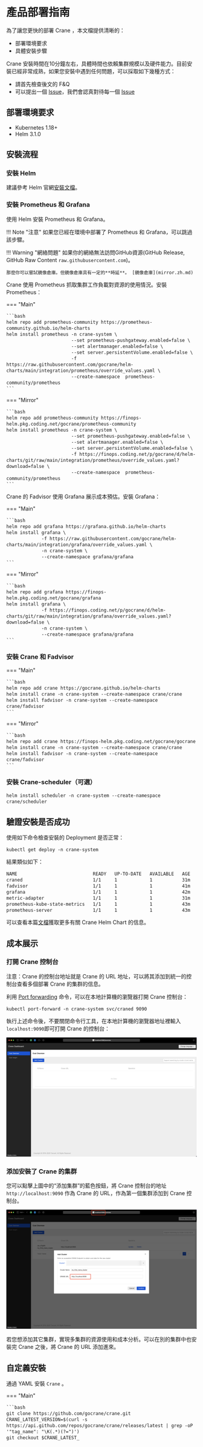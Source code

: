 # 產品部署指南

為了讓您更快的部署 Crane ，本文檔提供清晰的：

* 部署環境要求
* 具體安裝步驟

Crane 安裝時間在10分鐘左右，具體時間也依賴集群規模以及硬件能力。目前安裝已經非常成熟，如果您安裝中遇到任何問題，可以採取如下幾種方式：

* 請首先檢查後文的 F&Q
* 可以提出一個 [Issue](https://github.com/gocrane/crane/issues/new?assignees=&labels=kind%2Fbug&template=bug_report.md&title=)，我們會認真對待每一個 [Issue](https://github.com/gocrane/crane/issues)

## 部署環境要求

- Kubernetes 1.18+
- Helm 3.1.0

## 安裝流程

### 安裝 Helm

建議參考 Helm 官網[安裝文檔](https://helm.sh/docs/intro/install/)。

### 安裝 Prometheus 和 Grafana

使用 Helm 安裝 Prometheus 和 Grafana。

!!! Note "注意" 
    如果您已經在環境中部署了 Prometheus 和 Grafana，可以跳過該步驟。

!!! Warning "網絡問題"
    如果你的網絡無法訪問GitHub資源(GitHub Release, GitHub Raw Content `raw.githubusercontent.com`)。
    
    那麼你可以嘗試鏡像倉庫。但鏡像倉庫具有一定的**時延**。 [鏡像倉庫](mirror.zh.md)


Crane 使用 Prometheus 抓取集群工作負載對資源的使用情況。安裝 Prometheus：

=== "Main"

    ```bash
    helm repo add prometheus-community https://prometheus-community.github.io/helm-charts
    helm install prometheus -n crane-system \
                            --set prometheus-pushgateway.enabled=false \
                            --set alertmanager.enabled=false \
                            --set server.persistentVolume.enabled=false \
                            -f https://raw.githubusercontent.com/gocrane/helm-charts/main/integration/prometheus/override_values.yaml \
                            --create-namespace  prometheus-community/prometheus
    ```

=== "Mirror"

    ```bash
    helm repo add prometheus-community https://finops-helm.pkg.coding.net/gocrane/prometheus-community
    helm install prometheus -n crane-system \
                            --set prometheus-pushgateway.enabled=false \
                            --set alertmanager.enabled=false \
                            --set server.persistentVolume.enabled=false \
                            -f https://finops.coding.net/p/gocrane/d/helm-charts/git/raw/main/integration/prometheus/override_values.yaml?download=false \
                            --create-namespace  prometheus-community/prometheus
    ```


Crane 的 Fadvisor 使用 Grafana 展示成本預估。安裝 Grafana：

=== "Main"

    ```bash
    helm repo add grafana https://grafana.github.io/helm-charts
    helm install grafana \
                 -f https://raw.githubusercontent.com/gocrane/helm-charts/main/integration/grafana/override_values.yaml \
                 -n crane-system \
                 --create-namespace grafana/grafana
    ```

=== "Mirror"

    ```bash
    helm repo add grafana https://finops-helm.pkg.coding.net/gocrane/grafana
    helm install grafana \
                 -f https://finops.coding.net/p/gocrane/d/helm-charts/git/raw/main/integration/grafana/override_values.yaml?download=false \
                 -n crane-system \
                 --create-namespace grafana/grafana
    ```

### 安裝 Crane 和 Fadvisor

=== "Main"

    ```bash
    helm repo add crane https://gocrane.github.io/helm-charts
    helm install crane -n crane-system --create-namespace crane/crane
    helm install fadvisor -n crane-system --create-namespace crane/fadvisor
    ```

=== "Mirror"

    ```bash
    helm repo add crane https://finops-helm.pkg.coding.net/gocrane/gocrane
    helm install crane -n crane-system --create-namespace crane/crane
    helm install fadvisor -n crane-system --create-namespace crane/fadvisor
    ```

### 安裝 Crane-scheduler（可選）
```console
helm install scheduler -n crane-system --create-namespace crane/scheduler
```

## 驗證安裝是否成功

使用如下命令檢查安裝的 Deployment 是否正常：

```console
kubectl get deploy -n crane-system
```

結果類似如下：

```shell
NAME                            READY   UP-TO-DATE   AVAILABLE   AGE
craned                          1/1     1            1           31m
fadvisor                        1/1     1            1           41m
grafana                         1/1     1            1           42m
metric-adapter                  1/1     1            1           31m
prometheus-kube-state-metrics   1/1     1            1           43m
prometheus-server               1/1     1            1           43m
```

可以查看本篇[文檔](https://github.com/gocrane/helm-charts/blob/main/charts/crane/README.md)獲取更多有關 Crane Helm Chart 的信息。

## 成本展示

### 打開 Crane 控制台

注意：Crane 的控制台地址就是 Crane 的 URL 地址，可以將其添加到統一的控制台查看多個部署 Crane 的集群的信息。

利用 [Port forwarding](https://kubernetes.io/docs/tasks/access-application-cluster/port-forward-access-application-cluster/) 命令，可以在本地計算機的瀏覽器打開 Crane 控制台：

```
kubectl port-forward -n crane-system svc/craned 9090
```

執行上述命令後，不要關閉命令行工具，在本地計算機的瀏覽器地址裡輸入 `localhost:9090`即可打開 Crane 的控制台：

![](images/crane-dashboard.png)

### 添加安裝了 Crane 的集群

您可以點擊上圖中的“添加集群”的藍色按鈕，將 Crane 控制台的地址 `http://localhost:9090` 作為 Crane 的 URL，作為第一個集群添加到 Crane 控制台。

![](images/add_cluster.png)

若您想添加其它集群，實現多集群的資源使用和成本分析。可以在別的集群中也安裝完 Crane 之後，將 Crane 的 URL 添加進來。

## 自定義安裝

通過 YAML 安裝 `Crane` 。

=== "Main"

    ```bash
    git clone https://github.com/gocrane/crane.git
    CRANE_LATEST_VERSION=$(curl -s https://api.github.com/repos/gocrane/crane/releases/latest | grep -oP '"tag_name": "\K(.*)(?=")')
    git checkout $CRANE_LATEST_